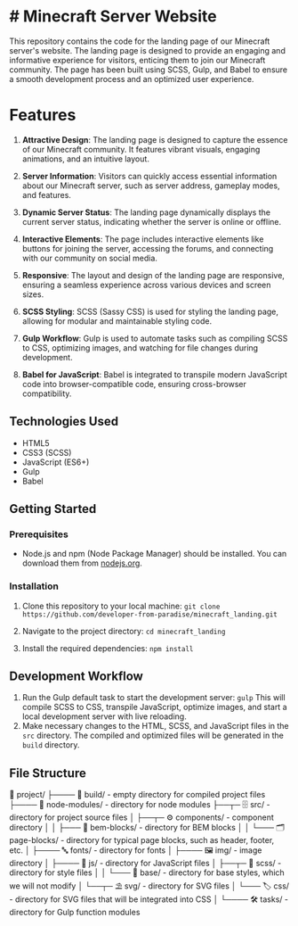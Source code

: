# # Minecraft Server Website
This repository contains the code for the landing page of our Minecraft server's website. The landing page is designed to provide an engaging and informative experience for visitors, enticing them to join our Minecraft community. The page has been built using SCSS, Gulp, and Babel to ensure a smooth development process and an optimized user experience.

# Features
1.  **Attractive Design**: The landing page is designed to capture the essence of our Minecraft community. It features vibrant visuals, engaging animations, and an intuitive layout.
    
2.  **Server Information**: Visitors can quickly access essential information about our Minecraft server, such as server address, gameplay modes, and features.
    
3.  **Dynamic Server Status**: The landing page dynamically displays the current server status, indicating whether the server is online or offline.
    
4.  **Interactive Elements**: The page includes interactive elements like buttons for joining the server, accessing the forums, and connecting with our community on social media.
    
5.  **Responsive**: The layout and design of the landing page are responsive, ensuring a seamless experience across various devices and screen sizes.
    
6.  **SCSS Styling**: SCSS (Sassy CSS) is used for styling the landing page, allowing for modular and maintainable styling code.
    
7.  **Gulp Workflow**: Gulp is used to automate tasks such as compiling SCSS to CSS, optimizing images, and watching for file changes during development.
    
8.  **Babel for JavaScript**: Babel is integrated to transpile modern JavaScript code into browser-compatible code, ensuring cross-browser compatibility.


## Technologies Used

-   HTML5
-   CSS3 (SCSS)
-   JavaScript (ES6+)
-   Gulp
-   Babel

## Getting Started

### Prerequisites

-   Node.js and npm (Node Package Manager) should be installed. You can download them from [nodejs.org](https://nodejs.org/).

### Installation

1.  Clone this repository to your local machine:
    `git clone https://github.com/developer-from-paradise/minecraft_landing.git` 
    
2.  Navigate to the project directory:
    `cd minecraft_landing` 
    
3.  Install the required dependencies:
    `npm install` 


## Development Workflow

1.  Run the Gulp default task to start the development server:
    `gulp` 
    This will compile SCSS to CSS, transpile JavaScript, optimize images, and start a local development server with live reloading.
2.  Make necessary changes to the HTML, SCSS, and JavaScript files in the `src` directory. The compiled and optimized files will be generated in the `build` directory.

## File Structure
💼 project/
├──── 📡 build/ - empty directory for compiled project files
├──── 🧶 node-modules/ - directory for node modules
├──┬─ 🗄 src/ - directory for project source files
│  ├──┬─ ⚙ components/ - component directory
│  │  ├─── 🧩 bem-blocks/ - directory for BEM blocks
│  │  └─── 🗂 page-blocks/ - directory for typical page blocks, such as header, footer, etc.
│  ├──── 🔤 fonts/ - directory for fonts
│  ├──── 🖼 img/ - image directory
│  ├──── 📑 js/ - directory for JavaScript files
│  ├──┬─ 📜 scss/ - directory for style files
│  │  └─── 🧬 base/ - directory for base styles, which we will not modify
│  └──┬─ ⛱ svg/ - directory for SVG files
│     └─── 🏷 css/ - directory for SVG files that will be integrated into CSS
│
└──── 🛠 tasks/ - directory for Gulp function modules